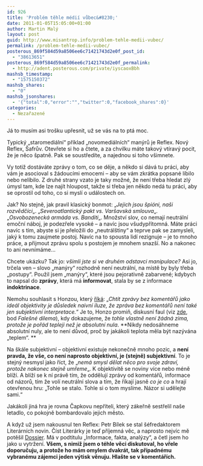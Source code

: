 ```yaml
---
id: 926
title: 'Problém těhle médií vůbec&#8230;'
date: 2011-01-05T15:05:00+01:00
author: Martin Malý
layout: post
guid: http://www.misantrop.info/problem-tehle-medii-vubec/
permalink: /problem-tehle-medii-vubec/
posterous_869f584d59a8506ee6c71421743d2e0f_post_id:
  - "38613651"
posterous_869f584d59a8506ee6c71421743d2e0f_permalink:
  - http://adent.posterous.com/private/iyscaoxBbh
mashsb_timestamp:
  - "1575150372"
mashsb_shares:
  - "0"
mashsb_jsonshares:
  - '{"total":0,"error":"","twitter":0,"facebook_shares":0}'
categories:
  - Nezařazené
---
```

Já to musím asi trošku upřesnit, už se vás na to ptá moc.

Typický &#8222;staromediální&#8220; příklad &#8222;novomediálních&#8220; manýrů je Reflex. Nový Reflex, Šafrův. Otevřete si ho a čtete, a za chvilku máte takový vtíravý pocit, že je něco špatně. Pak se soustředíte, a najednou si toho všimnete.

Vy totiž dostáváte zprávy o tom, co se děje, a někdo si dává tu práci, aby vám je asocioval s žádoucími emocemi &#8211; aby se vám zkrátka popsané líbilo nebo nelíbilo. Z druhé strany vzato je taky možné, že není třeba hledat zlý úmysl tam, kde lze najít hloupost, takže si třeba jen někdo nedá tu práci, aby se oprostil od toho, co si myslí o událostech on.

Jak? No stejně, jak pravil klasický bonmot: &#8222;_Jejich jsou špióni, naši rozvědčíci_&#8222;. &#8222;_Severoatlantický pakt vs. Varšavská smlouva_&#8222;. &#8222;_Osvobozenecká armáda vs. Banditi_&#8222;. Množství slov, co nemají neutrální emoční náboj, je podezřele vysoké &#8211; a navíc jsou všudypřítomná. Máte práci navíc s tím, abyste si je přeložili do &#8222;neutrálštiny&#8220; a teprve pak se zamysleli, jaký k tomu zaujmete postoj. Navíc na to spousta lidí rezignuje &#8211; je to mnoho práce, a přijmout zprávu spolu s postojem je mnohem snazší. No a nakonec to ani nevnímáme&#8230;

Chcete ukázku? Tak jo: _všimli jste si ve druhém odstavci manipulace?_ Asi jo, trčela ven &#8211; slovo &#8222;manýry&#8220; rozhodně není neutrální, na místě by byly třeba &#8222;postupy&#8220;. Použil jsem &#8222;manýry&#8220;, které jsou pejorativně zabarvené; kdybych to napsal do **zprávy**, která má **informovat**, stala by se z informace **indoktrinace**.

Nemohu souhlasit s Honzou, který [říká](http://twitter.com/#!/Simindr/status/22643470216732672): &#8222;_Chtít zprávy bez komentářů jako ideál objektivity je důsledek naivní iluze, že zpráva bez komentářů není také jen subjektivní interpretace._&#8220; Je to, Honzo promiň, diskusní faul (viz [zde](http://www.misantrop.info/462276-trvale-udrzitelna-krava.php), bod _Falešné dilema_), kdy dokazujeme, že _tohle vlastně není žádná zima, protože je pořád tepleji než je absolutní nula_. **Nikdy nedosáhneme absolutní nuly, ale to není důvod, proč by jakákoli teplota měla být nazývána &#8222;teplem&#8220;. **

Na škále subjektivní &#8211; objektivní existuje nekonečně mnoho pozic, a **není pravda, že vše, co není naprosto objektivní, je (stejně) subjektivní**. To je stejný nesmysl jako říct, že &#8222;_nemá smysl dělat něco pro svoje zdraví, protože nakonec stejně umřeme_&#8222;. K objektivitě se noviny více nebo méně blíží. A blíží se k ní právě tím, že oddělují zprávy od komentářů, informace od názorů, tím že volí neutrální slova a tím, že říkají jasně _co je co_ a hrají otevřenou hru: &#8222;Tohle se stalo. Tohle si o tom myslíme. Názor si udělejte sami.&#8220;

Jakákoli jiná hra je rovna Čapkovu nepříteli, který zákeřně sestřelil naše letadlo, co pokojně bombardovalo jejich město.

A když už jsem nakousnul ten Reflex: Petr Bílek se stal šéfredaktorem Literárních novin. Číst Literárky je teď příjemná věc, a naprosto nejvíc mě potěšil [Dossier](http://www.dossier.cz/). Má v podtitulu &#8222;Informace, fakta, analýzy&#8220;, a četl jsem ho jako u vytržení. **Všem, s nimiž jsem o téhle věci diskutoval, ho vřele doporučuju, a protože ho mám omylem dvakrát, tak případnému vybranému zájemci jeden výtisk věnuju. Hlašte se v komentářích.**